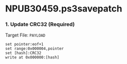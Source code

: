 # NPUB30459.ps3savepatch

### 1. Update CRC32 (Required)

Target File: `PAYLOAD`

```
set pointer:eof+1
set range:0x000004,pointer
set [hash]:CRC32
write at 0x000000:[hash]
```

